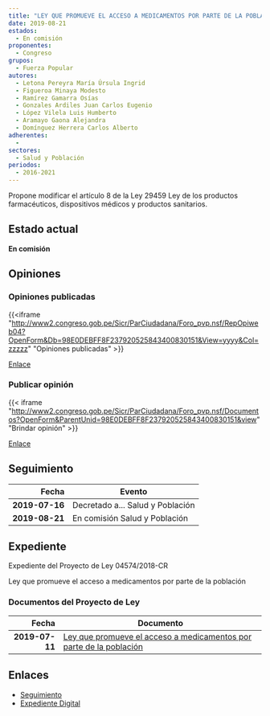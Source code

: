 ```yaml
---
title: "LEY QUE PROMUEVE EL ACCESO A MEDICAMENTOS POR PARTE DE LA POBLACIÓN"
date: 2019-08-21
estados: 
  - En comisión
proponentes: 
  - Congreso
grupos: 
  - Fuerza Popular
autores: 
  - Letona Pereyra María Úrsula Ingrid
  - Figueroa Minaya Modesto
  - Ramírez Gamarra Osías
  - Gonzales Ardiles Juan Carlos Eugenio
  - López Vilela Luis Humberto
  - Aramayo Gaona Alejandra
  - Domínguez Herrera Carlos Alberto
adherentes: 
  - 
sectores: 
  - Salud y Población
periodos: 
  - 2016-2021
---
```


Propone modificar el artículo 8 de la Ley 29459 Ley de los productos farmacéuticos, dispositivos médicos y productos sanitarios.


## Estado actual

**En comisión**

## Opiniones

### Opiniones publicadas

{{<iframe "http://www2.congreso.gob.pe/Sicr/ParCiudadana/Foro_pvp.nsf/RepOpiweb04?OpenForm&Db=98E0DEBFF8F237920525843400830151&View=yyyy&Col=zzzzz" "Opiniones publicadas" >}}

[Enlace](http://www2.congreso.gob.pe/Sicr/ParCiudadana/Foro_pvp.nsf/RepOpiweb04?OpenForm&Db=98E0DEBFF8F237920525843400830151&View=yyyy&Col=zzzzz)
### Publicar opinión

{{< iframe "http://www2.congreso.gob.pe/Sicr/ParCiudadana/Foro_pvp.nsf/Documentos?OpenForm&ParentUnid=98E0DEBFF8F237920525843400830151&view" "Brindar opinión" >}}

[Enlace](http://www2.congreso.gob.pe/Sicr/ParCiudadana/Foro_pvp.nsf/Documentos?OpenForm&ParentUnid=98E0DEBFF8F237920525843400830151&view)

## Seguimiento

| Fecha | Evento |
|------:|--------|
| **2019-07-16** | Decretado a... Salud y Población|
| **2019-08-21** | En comisión Salud y Población|


## Expediente

Expediente del Proyecto de Ley 04574/2018-CR

Ley que promueve el acceso a medicamentos por parte de la población


### Documentos del Proyecto de Ley

| Fecha | Documento |
|------:|--------|
| **2019-07-11** | [Ley que promueve el acceso a medicamentos por parte de la población](http://www.leyes.congreso.gob.pe/Documentos/2016_2021/Proyectos_de_Ley_y_de_Resoluciones_Legislativas/PL0453520190708.pdf) |

## Enlaces 

- [Seguimiento](http://www2.congreso.gob.pe/Sicr/TraDocEstProc/CLProLey2016.nsf/f7fff46988ca05b1052578e100829cc7/322baee62edc300205258435007d64dc?OpenDocument)
- [Expediente Digital](http://www2.congreso.gob.pe/Sicr/TraDocEstProc/CLProLey2016.nsf/f7fff46988ca05b1052578e100829cc7/322baee62edc300205258435007d64dc?OpenDocument&Click=05257FB7005EB655.eb71d0cf91d8294e05256cdf006b5706/$Body/0.1C6C)
